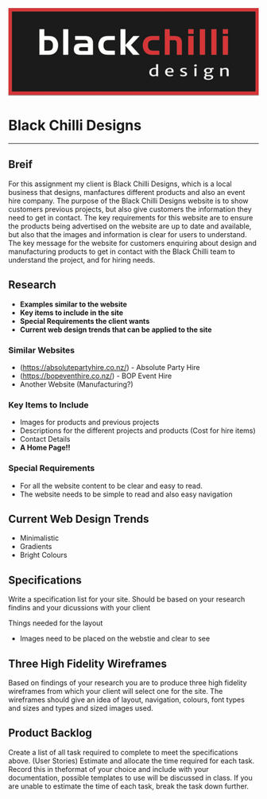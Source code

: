 ![Black Chilli Logo](black-chilli-design.PNG)
# Black Chilli Designs 
***

## Breif 
For this assignment my client is Black Chilli Designs, which is a local business that designs, manfactures different products and also an event hire company. The purpose of the Black Chilli Designs website is to show customers previous projects, but also give customers the information they need to get in contact. The key requirements for this website are to ensure the products being advertised on the website are up to date and available, but also that the images and information is clear for users to understand. The key message for the website for customers enquiring about design and manufacturing products to get in contact with the Black Chilli team to understand the project, and for hiring needs. 

## Research 
* __Examples similar to the website__
* __Key items to include in the site__
* __Special Requirements the client wants__ 
* __Current web design trends that can be applied to the site__

### Similar Websites 
* (https://absolutepartyhire.co.nz/) - Absolute Party Hire  
* (https://bopeventhire.co.nz/) - BOP Event Hire 
* Another Website (Manufacturing?) 

### Key Items to Include 
* Images for products and previous projects 
* Descriptions for the different projects and products (Cost for hire items) 
* Contact Details 
* __A Home Page!!__

### Special Requirements 
* For all the website content to be clear and easy to read. 
* The website needs to be simple to read and also easy navigation 

## Current Web Design Trends 
* Minimalistic 
* Gradients 
* Bright Colours 

## Specifications 
Write a specification list for your site. Should be based on your research findins and your dicussions with your client

Things needed for the layout 
* Images need to be placed on the webstie and clear to see 

## Three High Fidelity Wireframes 
Based on findings of your research you are to produce three high fidelity wireframes from which your client will select one for the site. The wireframes should give an idea of layout, navigation, colours, font types and sizes and types and sized images used. 

## Product Backlog 
Create a list of all task required to complete to meet the specifications above. (User Stories) Estimate and allocate the time required for each task. Record this in theformat of your choice and include with your documentation, possible templates to use will be discussed in class. If you are unable to estimate the time of each task, break the task down further. 



